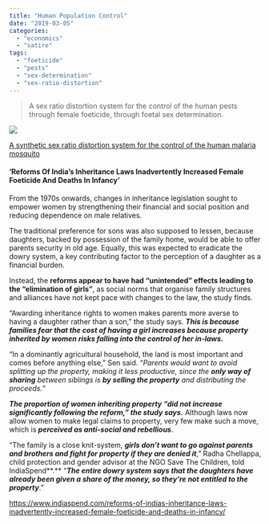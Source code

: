 ```yaml
---
title: "Human Population Control"
date: "2019-03-05"
categories: 
  - "economics"
  - "satire"
tags: 
  - "foeticide"
  - "pests"
  - "sex-determination"
  - "sex-ratio-distortion"
---
```


> A sex ratio distortion system for the control of the human pests through female foeticide, through foetal sex determination.

![](images/img_20190305_151842.jpg)

[A synthetic sex ratio distortion system for the control of the human malaria mosquito](https://www.ncbi.nlm.nih.gov/pmc/articles/PMC4057611/)

#### ‘Reforms Of India’s Inheritance Laws Inadvertently Increased Female Foeticide And Deaths In Infancy’

From the 1970s onwards, changes in inheritance legislation sought to empower women by strengthening their financial and social position and reducing dependence on male relatives.

The traditional preference for sons was also supposed to lessen, because daughters, backed by possession of the family home, would be able to offer parents security in old age. Equally, this was expected to eradicate the dowry system, a key contributing factor to the perception of a daughter as a financial burden.

Instead, the **reforms appear to have had “unintended” effects leading to the “elimination of girls”**, as social norms that organise family structures and alliances have not kept pace with changes to the law, the study finds.

“Awarding inheritance rights to women makes parents more averse to having a daughter rather than a son,” the study says. _**This is because families fear that the cost of having a girl increases because property inherited by women risks falling into the control of her in-laws.**_

“In a dominantly agricultural household, the land is most important and comes before anything else,” Sen said. “_Parents would want to avoid splitting up the property, making it less productive, since the **only way of sharing** between siblings is **by selling the property** and distributing the proceeds._”  

**_The proportion of women inheriting property “did not increase significantly following the reform,” the study says._** Although laws now allow women to make legal claims to property, very few make such a move, which is **_perceived as anti-social and rebellious_**.  

“The family is a close knit-system, **_girls don’t want to go against parents and brothers and fight for property if they are denied it_**,” Radha Chellappa, child protection and gender advisor at the NGO Save The Children, told IndiaSpend**.** “**_The entire dowry system says that the daughters have already been given a share of the money, so they’re not entitled to the property_**.”

https://www.indiaspend.com/reforms-of-indias-inheritance-laws-inadvertently-increased-female-foeticide-and-deaths-in-infancy/

